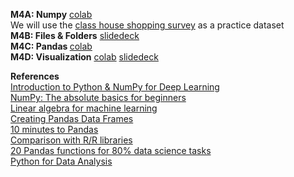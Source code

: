 <b>M4A: Numpy</b> [colab](https://colab.research.google.com/drive/10Tl_-KXy4JdZTYiZZTHFUdYy276PFbga#scrollTo=usbComkxCIVP)  
We will use the [class house shopping survey](https://docs.google.com/spreadsheets/d/1nstyFX8QDfccDmrgrEI0kuTJ8ITZlLXGEYyPMhTABPw/edit?usp=sharing) as a practice dataset  
<b>M4B: Files & Folders</b> [slidedeck](https://www.dropbox.com/scl/fi/philqjpm6707evp4vtoxj/M2B2-Files-Folders.pptx?rlkey=5rrsgrzbc30djlmjs9s1133x9&dl=0)  
<b>M4C: Pandas </b> [colab](https://colab.research.google.com/drive/10Tl_-KXy4JdZTYiZZTHFUdYy276PFbga#scrollTo=usbComkxCIVP)  
<b>M4D: Visualization</b> [colab](https://colab.research.google.com/drive/1U0oH-nq82mwVkvWmEZLym1PioT3JsYch#scrollTo=0CPaxl-50Cfn) [slidedeck](https://www.dropbox.com/scl/fi/q10odxmi20giem3bjpci4/M4D-Visualization.pptx?rlkey=krjbbnqj3oc0mhww3789tw0x0&dl=0)  


<b>References</b>  
[Introduction to Python & NumPy for Deep Learning](https://colab.research.google.com/github/deepmind/educational/blob/master/colabs/summer_schools/intro_to_python_numpy_for_deep_learning.ipynb)  
[NumPy: The absolute basics for beginners](https://numpy.org/doc/stable/user/absolute_beginners.html)   
[Linear algebra for machine learning](https://youtu.be/LlKAna21fLE)  
[Creating Pandas Data Frames](https://colab.research.google.com/drive/1v6olHp0JBgHLnx8GMXUBI7zDY90C-lKn)  
[10 minutes to Pandas](https://pandas.pydata.org/docs/user_guide/10min.html)  
[Comparison with R/R libraries](https://pandas.pydata.org/docs/getting_started/comparison/comparison_with_r.html)  
[20 Pandas functions for 80% data science tasks](https://www.kaggle.com/code/youssef19/20-pandas-functions-for-80-data-science-tasks?scriptVersionId=118961959)  
[Python for Data Analysis](https://wesmckinney.com/book/)  

